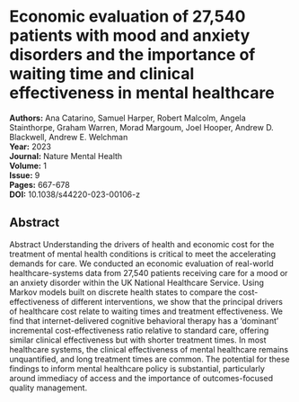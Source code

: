 # Economic evaluation of 27,540 patients with mood and anxiety disorders and the importance of waiting time and clinical effectiveness in mental healthcare

**Authors:** Ana Catarino, Samuel Harper, Robert Malcolm, Angela Stainthorpe, Graham Warren, Morad Margoum, Joel Hooper, Andrew D. Blackwell, Andrew E. Welchman  
**Year:** 2023  
**Journal:** Nature Mental Health  
**Volume:** 1  
**Issue:** 9  
**Pages:** 667-678  
**DOI:** 10.1038/s44220-023-00106-z  

## Abstract
Abstract
            Understanding the drivers of health and economic cost for the treatment of mental health conditions is critical to meet the accelerating demands for care. We conducted an economic evaluation of real-world healthcare-systems data from 27,540 patients receiving care for a mood or an anxiety disorder within the UK National Healthcare Service. Using Markov models built on discrete health states to compare the cost-effectiveness of different interventions, we show that the principal drivers of healthcare cost relate to waiting times and treatment effectiveness. We find that internet-delivered cognitive behavioral therapy has a ‘dominant’ incremental cost-effectiveness ratio relative to standard care, offering similar clinical effectiveness but with shorter treatment times. In most healthcare systems, the clinical effectiveness of mental healthcare remains unquantified, and long treatment times are common. The potential for these findings to inform mental healthcare policy is substantial, particularly around immediacy of access and the importance of outcomes-focused quality management.

